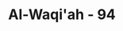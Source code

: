 ---
title: "Al-Waqi'ah - 94"
no: 94
arabic_no: ٩٤
ayah: وَّتَصْلِيَةُ جَحِيْمٍ 
translation: "dan dibakar di dalam neraka."
tafsir: "lihat ayat 88"
---